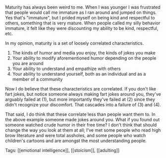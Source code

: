 Maturity has always been weird to me. When I was younger I was frustrated that people would call me immature as I ran around and jumped on things. Yes that's "immature", but I prided myself on being kind and respectful to others, something that is very mature. When people called my silly behavior immature, it felt like they were discounting my ability to be kind, respectful, etc.  

In my opinion, maturity is a set of loosely correlated characteristics.

 1. The kinds of humor and media you enjoy, the kinds of jokes you make
 2. Your ability to modify aforementioned humor depending on the people you are around
 3. Your ability to understand and empathize with others
 4. Your ability to understand yourself, both as an individual and as a member of a community

Now I do believe that these characteristics are correlated. If you don't like fart jokes, but notice someone always making fart jokes around you, they've arguably failed at (1), but more importantly they've failed at (2) since they didn't recognize your discomfort. That cascades into a failure of (3) and (4).

That said, I do think that these correlate less than people want them to. In the above example someone made jokes around you. What if you found out someone watched crude humor in their free time? I don't think that should change the way you look at them at all; I've met some people who read high brow literature and were total assholes, and some people who watch children's cartoons and are amongst the most understanding people.

Tags: [[emotional intelligence]], [[stoicism]], [[adulting]]
